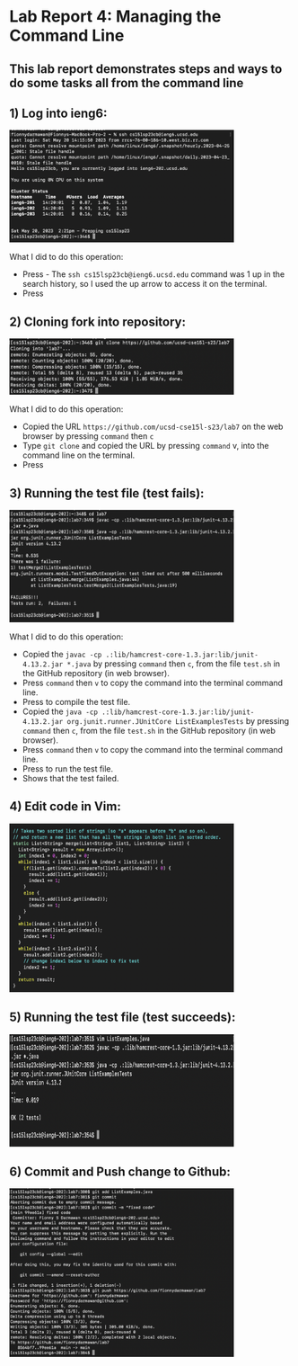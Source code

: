 # Lab Report 4: Managing the Command Line
## This lab report demonstrates steps and ways to do some tasks all from the command line

## 1) Log into ieng6:

<img src="ieng6.png" width="400" height="200">

What I did to do this operation:
* Press <up> - The `ssh cs15lsp23cb@ieng6.ucsd.edu` command was 1 up in the search history,
  so I used the up arrow to access it on the terminal.
* Press <return>

## 2) Cloning fork into repository:

<img src="clonefork.png" width="400" height="100">

What I did to do this operation:
* Copied the URL `https://github.com/ucsd-cse15l-s23/lab7` on the web browser by pressing `command` then `c`
* Type `git clone` and copied the URL by pressing `command` v, into the command line on the terminal.
* Press <return>

## 3) Running the test file (test fails):

<img src="runTestFail.png" width="400" height="200">
  
What I did to do this operation:
* Copied the `javac -cp .:lib/hamcrest-core-1.3.jar:lib/junit-4.13.2.jar *.java` by pressing `command` then `c`,
  from the file `test.sh` in the GitHub repository (in web browser).
* Press `command` then `v` to copy the command into the terminal command line.
* Press <return> to compile the test file.
* Copied the `java -cp .:lib/hamcrest-core-1.3.jar:lib/junit-4.13.2.jar org.junit.runner.JUnitCore ListExamplesTests`
  by pressing `command` then `c`, from the file `test.sh` in the GitHub repository (in web browser).
* Press `command` then `v` to copy the command into the terminal command line.
* Press <return> to run the test file.
* Shows that the test failed.

   
## 4) Edit code in Vim:

<img src="fixedCode.png" width="400" height="300">

## 5) Running the test file (test succeeds):

<img src="runTestSuccess.png" width="400" height="200">

## 6) Commit and Push change to Github:

<img src="gitCommitPush.png" width="400" height="300">
